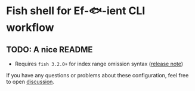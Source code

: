 # Fish shell for Ef-🐟-ient CLI workflow

## TODO: A nice README

- Requires `fish 3.2.0+` for index range omission syntax ([release note][2])

If you have any questions or problems about these configuration, feel free to
open [discussion][1].

[1]: https://github.com/fitrh/effishient/discussions/new
[2]: https://fishshell.com/docs/current/relnotes.html#fish-3-2-0-released-march-1-2021
